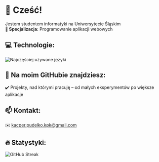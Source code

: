 # 👋 Cześć!

Jestem studentem informatyki na Uniwersytecie Śląskim  
**🎯 Specjalizacja:** Programowanie aplikacji webowych

## 💻 Technologie:
![Najczęściej używane języki](https://github-readme-stats.vercel.app/api/top-langs/?username=anuraghazra&layout=compact&theme=dark)


## 🚀 Na moim GitHubie znajdziesz:
✔️ Projekty, nad którymi pracuję – od małych eksperymentów po większe aplikacje

## 📫 Kontakt:
✉️ [kacper.pudelko.kpk@gmail.com](mailto:kacper.pudelko.kpk@gmail.com)



## 🔥 Statystyki:
![GitHub Streak](https://streak-stats.demolab.com?user=Twiggiermaen21&theme=dark&short_numbers=true)
